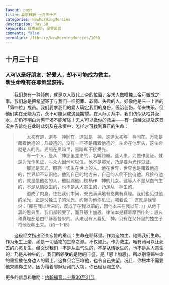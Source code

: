 ```yaml
---
layout: post
title: 晨恩日新 十月三十日
categories: NewMorningMercies
description: day 30
keywords: 晨恩日新，保罗区普
comments: false
permalink: /library/NewMorningMercies/1030
---
```


## 十月三十日

### 人可以是好朋友、好爱人，却不可能成为救主。 <br> 新生命唯有在耶稣里获得。

&emsp;&emsp;我们总有一种倾向，就是以人取代上帝的位置，妄求人做唯独上帝可做成之事。我们总是把希望寄于与我们一样犯罪、软弱、失败的人，好像他是三一上帝的「第四位」成员。我们要求我们的爱人确定我们的身份，医治创伤，带来快乐，但他们实在无能为力，永不可能达成这些期望。在人际关系中，我们仿似从枯井汲水，却仍不明白为何干渴不能解除！无人可以做你的救主——有一段经文提及这景况并告诉你在此时此刻及在永恒中，怎样才可找到真正的生命：

> &emsp;&emsp;太初有道，道与　神同在，道就是　神。这道太初与　神同在。万物是藉着他造的；凡被造的，没有一样不是藉着他造的。生命在他里头，这生命就是人的光。光照在黑暗里，黑暗却不接受光。<br>
&emsp;&emsp;有一个人，是从　神那里差来的，名叫约翰。这人来，为要作见证，就是为光作见证，叫众人因他可以信。他不是那光，乃是要为光作见证。<br>
&emsp;&emsp;那光是真光，照亮一切生在世上的人。他在世界，世界也是藉着他造的，世界却不认识他。他到自己的地方来，自己的人倒不接待他。凡接待他的，就是信他名的人，他就赐他们权柄作　神的儿女。这等人不是从血气生的，不是从情欲生的，也不是从人意生的，乃是从　神生的。<br>
&emsp;&emsp;道成了肉身，住在我们中间，充充满满地有恩典有真理。我们也见过他的荣光，正是父独生子的荣光。约翰为他作见证，喊着说：「这就是我曾说：『那在我以后来的，反成了在我以前的，因他本来在我以前。』」从他丰满的恩典里，我们都领受了，而且恩上加恩。律法本是藉着摩西传的；恩典和真理都是由耶稣基督来的。从来没有人看见　神，只有在父怀里的独生子将他表明出来。（约一1-18）

&emsp;&emsp;这段经文指出至关宏旨的重点：生命在耶稣里。作为造物主，祂赐我们生命。作为永生上帝，祂是一切活物的生命之源。不仅如此，作为救主，唯有祂可以让死去的心灵复生。经文说我们「不是从血气生的，不是从情欲生的，也不是从人意生的，乃是从神生的」。我们所领受的是祂的丰盛，是「恩上加恩」。所以别将赐生命的重担放在身边人的肩上，这样只会压垮他，也令自己失望。况且，你根本不需要他来赐你生命，因为藉着耶稣及祂的大功，你已经获赐生命。

更多的信息和勉励：[约翰福音二十章30至31节]()
